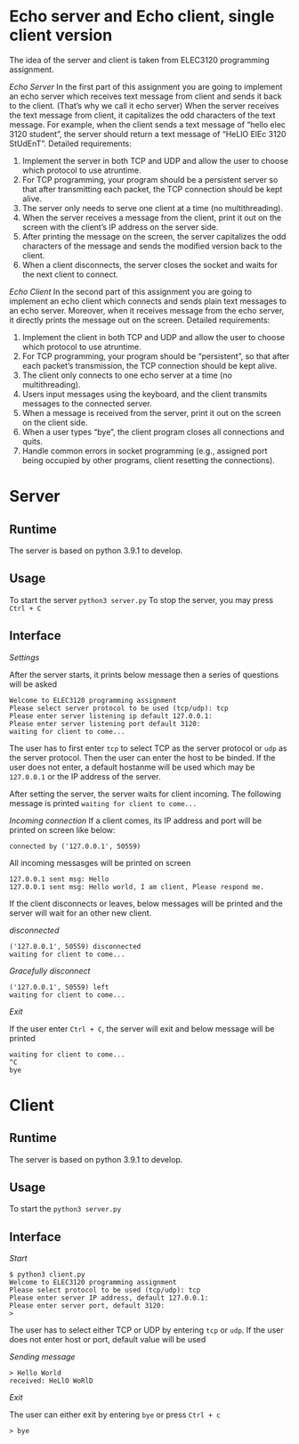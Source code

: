 # Echo server and Echo client, single client version
The idea of the server and client is taken from ELEC3120 programming assignment.

*Echo Server*
In the first part of this assignment you are going to implement an echo server which receives text message from client and sends it back to the client. (That’s why we call it echo server) When the server receives the text message from client, it capitalizes the odd characters of the text message. For example, when the client sends a text message of “hello elec 3120 student”, the server should return a text message of “HeLlO ElEc 3120 StUdEnT”.
Detailed requirements:
1. Implement the server in both TCP and UDP and allow the user to choose which protocol to use atruntime.
2. For TCP programming, your program should be a persistent server so that after transmitting each packet, the TCP
connection should be kept alive.
3. The server only needs to serve one client at a time (no multithreading).
4. When the server receives a message from the client, print it out on the screen with the client’s IP address on the server
side.
5. After printing the message on the screen, the server capitalizes the odd characters of the message and sends the modified
version back to the client.
6. When a client disconnects, the server closes the socket and waits for the next client to connect.

*Echo Client*
In the second part of this assignment you are going to implement an echo client which connects and sends plain text messages to an echo server. Moreover, when it receives message from the echo server, it directly prints the message out on the screen.
Detailed requirements:
1. Implement the client in both TCP and UDP and allow the user to choose which protocol to use atruntime.
2. For TCP programming, your program should be “persistent”, so that after each packet’s transmission, the TCP connection
should be kept alive.
3. The client only connects to one echo server at a time (no multithreading).
4. Users input messages using the keyboard, and the client transmits messages to the connected server.
5. When a message is received from the server, print it out on the screen on the client side.
6. When a user types “bye”, the client program closes all connections and quits.
7. Handle common errors in socket programming (e.g., assigned port being occupied by other programs, client resetting the
connections).

# Server
## Runtime
The server is based on python 3.9.1 to develop.

## Usage
To start the server `python3 server.py`
To stop the server, you may press `Ctrl + C`

## Interface 

*Settings*

After the server starts, it prints below message then a series of questions will be asked
```
Welcome to ELEC3120 programming assignment
Please select server protocol to be used (tcp/udp): tcp
Please enter server listening ip default 127.0.0.1: 
Please enter server listening port default 3120: 
waiting for client to come...
```
The user has to first enter `tcp` to select TCP as the server protocol or `udp` as the server protocol.
Then the user can enter the host to be binded. If the user does not enter, a default hostanme will be used which may be `127.0.0.1` or the IP address of the server.

After setting the server, the server waits for client incoming.
The following message is printed
`waiting for client to come...`

*Incoming connection*
If a client comes, its IP address and port will be printed on screen like below:
```
connected by ('127.0.0.1', 50559)
```

All incoming messasges will be printed on screen
```
127.0.0.1 sent msg: Hello
127.0.0.1 sent msg: Hello world, I am client, Please respond me.
```

If the client disconnects or leaves, below messages will be printed and the server will wait for an other new client.

*disconnected*
```
('127.0.0.1', 50559) disconnected
waiting for client to come...
```

*Gracefully disconnect*
```
('127.0.0.1', 50559) left
waiting for client to come...
```
*Exit*

If the user enter `Ctrl + C`, the server will exit and below message will be printed
```
waiting for client to come...
^C
bye
```


# Client

## Runtime
The server is based on python 3.9.1 to develop.

## Usage
To start the `python3 server.py`

## Interface

*Start*
```
$ python3 client.py
Welcome to ELEC3120 programming assignment
Please select protocol to be used (tcp/udp): tcp
Please enter server IP address, default 127.0.0.1: 
Please enter server port, default 3120: 
> 
```

The user has to select either TCP or UDP by entering `tcp` or `udp`.
If the user does not enter host or port, default value will be used

*Sending message*
```
> Hello World
received: HeLlO WoRlD
```

*Exit*

The user can either exit by entering `bye` or press `Ctrl + c`
```
> bye
```
